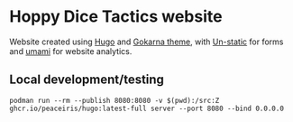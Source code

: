 # Hoppy Dice Tactics website

Website created using [Hugo](https://gohugo.io/) and [Gokarna theme](https://github.com/526avijitgupta/gokarna), with [Un-static](https://un-static.com/) for forms and [umami](https://umami.is/) for website analytics.


## Local development/testing

```
podman run --rm --publish 8080:8080 -v $(pwd):/src:Z ghcr.io/peaceiris/hugo:latest-full server --port 8080 --bind 0.0.0.0
```
